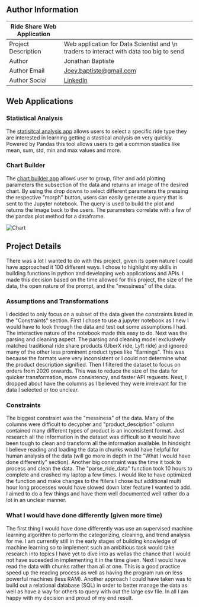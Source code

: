 ## Author Information
| Ride Share Web Application ||
| ------------- | ------------- |
| Project Description  | Web application for Data Scientist and \n traders to interact with data too big to send |
| Author  | Jonathan Baptiste  |
| Author Email  | Joey.baptiste@gmail.com  |
| Author Social | [LinkedIn](https://www.linkedin.com/in/baptiste-inc/) |

## Web Applications

### Statistical Analysis

The
[statisitcal analysis app](https://https://ridesharestats.anvil.app/) allows users to select a specific ride type they are interested in learning getting a stastical analysis on very quickly. Powered by Pandas this tool allows users to get a common stastics like mean, sum, std, min and max values and more.

### Chart Builder

The [chart builder app](https://ridesharecharts.anvil.app/) allows user to group, filter and add plotting parameters the subsection of the data and returns an image of the desired chart. By using the drop downs to select different parameters the pressing the respective "morph" button, users can easily generate a query that is sent to the Jupyter notebook. The query is used to build the plot and returns the image back to the users. The parameters correlate with a few of the pandas plot method for a dataframe.

![Chart](https://github.com/Joeybaptiste11/Ride_Share_Analysis_API/blob/main/Chart%20parameters.PNG?raw=true)

## Project Details

There was a lot I wanted to do with this project, given its open nature I could have approached it 100 different ways. I chose to highlight my skills in building functions in python and developing web applications and APIs. I made this decision based on the time allowed for this project, the size of the data, the open nature of the prompt, and the "messiness" of the data.

### Assumptions and Transformations

I decided to only focus on a subset of the data given the constraints listed in the "Constraints" section. First I chose to use a jupyter notebook as I new I would have to look through the data and test out some assumptions I had. The interactive nature of the notebook made this easy to do. Next was the parsing and cleaning aspect. The parsing and cleaning model exclusively matched traditional ride share products (UberX ride, Lyft ride) and ignored many of the other less prominent product types like "Earnings". This was because the formats were very inconsistent or I could not determine what the product description signified. Then I filtered the dataset to focus on orders from 2020 onwards. This was to reduce the size of the data for quicker transformation, more consistency, and faster API requests. Next, I dropped about have the columns as I believed they were irrelevant for the data I selected or too unclear.

### Constraints

The biggest constraint was the "messiness" of the data. Many of the columns were difficult to decypher and "product_desciption" column contained many different types of product is an inconsistent format. Just research all the information in the dataset was difficult so it would have been tough to clean and transform all the information available. In hindsight I believe reading and loading the data in chunks would have helpful for human analysis of the data (will go more in depth in the "What I would have done differently" section). Another big constraint was the time it took to process and clean the data. The "parse_ride_data" function took 10 hours to complete and crashed my laptop a few times. I would like to have optimized the function and make changes to the ftilers I chose but additional multi hour long processes would have slowed down later feature I wanted to add. I aimed to do a few things and have them well documented well rather do a lot in an unclear manner.

### What I would have done differently (given more time)

The first thing I would have done differently was use an supervised machine learning algorithm to perform the categorizing, cleaning, and trend analysis for me. I am currently still in the early stages of building knowledge of machine learning so to implement such an ambitious task would take research into topics I have yet to dive into as wellas the chance that I would not have suceeded in implementing it in the time given. Next I would have read the data with chunks rather than all at one. This is a good practice speed up the reading process as well as having the program run on less powerful machines (less RAM). Another approach I could have taken was to build out a relational database (SQL) in order to better manage the data as well as have a way for others to query with out the large csv file. In all I am happy with my decision and proud of my end result.


